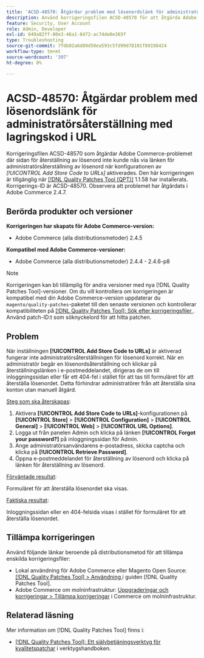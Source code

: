 ```yaml
---
title: 'ACSD-48570: Åtgärdar problem med lösenordslänk för administratörsåterställning med lagringskod i URL'
description: Använd korrigeringsfilen ACSD-48570 för att åtgärda Adobe Commerce-problemet där det inte gick att få åtkomst till återställningssidan via länken för lösenord för administratörsåterställning när konfigurationen för [!UICONTROL Add Store Code to URLs] var aktiverad.
feature: Security, User Account
role: Admin, Developer
exl-id: 049a82ff-80e3-46a1-8472-ac74de0e365f
type: Troubleshooting
source-git-commit: 7fdb02a6d89d50ea593c5fd99d78101f89198424
workflow-type: tm+mt
source-wordcount: '397'
ht-degree: 0%

---
```


# ACSD-48570: Åtgärdar problem med lösenordslänk för administratörsåterställning med lagringskod i URL

Korrigeringsfilen ACSD-48570 som åtgärdar Adobe Commerce-problemet där sidan för återställning av lösenord inte kunde nås via länken för administratörsåterställning av lösenord när konfigurationen av *[!UICONTROL Add Store Code to URLs]* aktiverades. Den här korrigeringen är tillgänglig när [[!DNL Quality Patches Tool (QPT)]](/help/tools/quality-patches-tool/quality-patches-tool-to-self-serve-quality-patches.md) 1.1.58 har installerats. Korrigerings-ID är ACSD-48570. Observera att problemet har åtgärdats i Adobe Commerce 2.4.7.

## Berörda produkter och versioner

**Korrigeringen har skapats för Adobe Commerce-version:**

* Adobe Commerce (alla distributionsmetoder) 2.4.5

**Kompatibel med Adobe Commerce-versioner:**

* Adobe Commerce (alla distributionsmetoder) 2.4.4 - 2.4.6-p8

>[!NOTE]
>
>Korrigeringen kan bli tillämplig för andra versioner med nya [!DNL Quality Patches Tool]-versioner. Om du vill kontrollera om korrigeringen är kompatibel med din Adobe Commerce-version uppdaterar du `magento/quality-patches`-paketet till den senaste versionen och kontrollerar kompatibiliteten på [[!DNL Quality Patches Tool]: Sök efter korrigeringsfiler ](https://experienceleague.adobe.com/tools/commerce-quality-patches/index.html). Använd patch-ID:t som söknyckelord för att hitta patchen.

## Problem

När inställningen **[!UICONTROL Add Store Code to URLs]** är aktiverad fungerar inte administratörsåterställningen för lösenord korrekt.
När en administratör begär en lösenordsåterställning och klickar på återställningslänken i e-postmeddelandet, dirigeras de om till inloggningssidan eller får ett 404-fel i stället för att tas till formuläret för att återställa lösenordet. Detta förhindrar administratörer från att återställa sina konton utan manuell åtgärd.

<u>Steg som ska återskapas</u>:

1. Aktivera **[!UICONTROL Add Store Code to URLs]**-konfigurationen på **[!UICONTROL Store]** > **[!UICONTROL Configuration]** > **[!UICONTROL General]** > **[!UICONTROL Web]** > **[!UICONTROL URL Options]**.
1. Logga ut från panelen Admin och klicka på länken **[!UICONTROL Forgot your password?]** på inloggningssidan för Admin.
1. Ange administratörsanvändarens e-postadress, skicka captcha och klicka på **[!UICONTROL Retrieve Password]**.
1. Öppna e-postmeddelandet för återställning av lösenord och klicka på länken för återställning av lösenord.

<u>Förväntade resultat</u>:

Formuläret för att återställa lösenordet ska visas.

<u>Faktiska resultat</u>:

Inloggningssidan eller en 404-felsida visas i stället för formuläret för att återställa lösenordet.

## Tillämpa korrigeringen

Använd följande länkar beroende på distributionsmetod för att tillämpa enskilda korrigeringsfiler:

* Lokal användning för Adobe Commerce eller Magento Open Source: [[!DNL Quality Patches Tool] > Användning ](/help/tools/quality-patches-tool/usage.md) i guiden [!DNL Quality Patches Tool].
* Adobe Commerce om molninfrastruktur: [Uppgraderingar och korrigeringar > Tillämpa korrigeringar](https://experienceleague.adobe.com/docs/commerce-cloud-service/user-guide/develop/upgrade/apply-patches.html) i Commerce om molninfrastruktur.

## Relaterad läsning

Mer information om [!DNL Quality Patches Tool] finns i:

* [[!DNL Quality Patches Tool]: Ett självbetjäningsverktyg för kvalitetspatchar](/help/tools/quality-patches-tool/quality-patches-tool-to-self-serve-quality-patches.md) i verktygshandboken.
